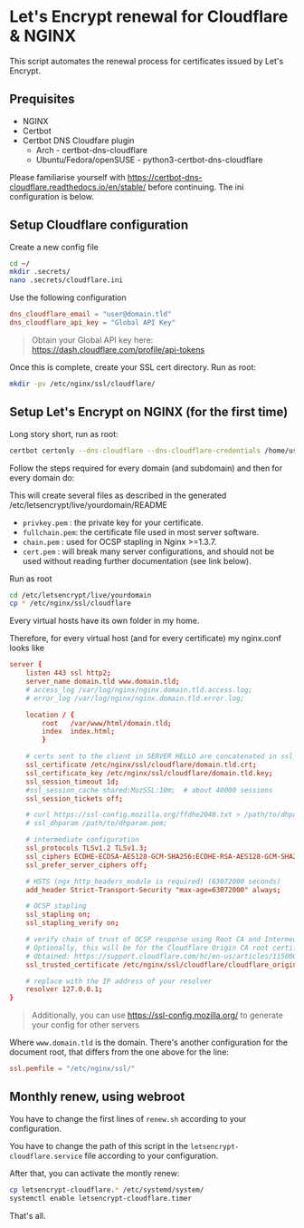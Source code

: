 # Let's Encrypt renewal for Cloudflare & NGINX

This script automates the renewal process for certificates issued by Let's Encrypt.

## Prequisites

* NGINX
* Certbot
* Certbot DNS Cloudfare plugin
  * Arch - certbot-dns-cloudflare
  * Ubuntu/Fedora/openSUSE - python3-certbot-dns-cloudflare
  
Please familiarise yourself with <https://certbot-dns-cloudflare.readthedocs.io/en/stable/> before continuing. The ini configuration is below.

## Setup Cloudflare configuration

Create a new config file

```bash
cd ~/
mkdir .secrets/
nano .secrets/cloudflare.ini
```

Use the following configuration

```conf
dns_cloudflare_email = "user@domain.tld"
dns_cloudflare_api_key = "Global API Key"
```

> Obtain your Global API key here: <https://dash.cloudflare.com/profile/api-tokens>

Once this is complete, create your SSL cert directory. Run as root:

```bash
mkdir -pv /etc/nginx/ssl/cloudflare/
```

## Setup Let's Encrypt on NGINX (for the first time)

Long story short, run as root:

```bash
certbot certonly --dns-cloudflare --dns-cloudflare-credentials /home/user/.secrets/cloudfare.ini
```

Follow the steps required for every domain (and subdomain) and then for every domain do:

This will create several files
as described in the generated /etc/letsencrypt/live/yourdomain/README

* `privkey.pem`  : the private key for your certificate.
* `fullchain.pem`: the certificate file used in most server software.
* `chain.pem`    : used for OCSP stapling in Nginx >=1.3.7.
* `cert.pem`     : will break many server configurations, and should not be used without reading further documentation (see link below).

Run as root

```bash
cd /etc/letsencrypt/live/yourdomain
cp * /etc/nginx/ssl/cloudflare
```

Every virtual hosts have its own folder in my home.

Therefore, for every virtual host (and for every certificate) my nginx.conf looks like

```conf
server {
    listen 443 ssl http2;
    server_name domain.tld www.domain.tld;
    # access_log /var/log/nginx/nginx.domain.tld.access.log;
    # error_log /var/log/nginx/nginx.domain.tld.error.log;

    location / {
        root   /var/www/html/domain.tld;
        index  index.html;
        }

    # certs sent to the client in SERVER HELLO are concatenated in ssl_certificate
    ssl_certificate /etc/nginx/ssl/cloudflare/domain.tld.crt;
    ssl_certificate_key /etc/nginx/ssl/cloudflare/domain.tld.key;
    ssl_session_timeout 1d;
    #ssl_session_cache shared:MozSSL:10m;  # about 40000 sessions
    ssl_session_tickets off;

    # curl https://ssl-config.mozilla.org/ffdhe2048.txt > /path/to/dhparam.pem
    # ssl_dhparam /path/to/dhparam.pem;

    # intermediate configuration
    ssl_protocols TLSv1.2 TLSv1.3;
    ssl_ciphers ECDHE-ECDSA-AES128-GCM-SHA256:ECDHE-RSA-AES128-GCM-SHA256:ECDHE-ECDSA-AES256-GCM-SHA384:ECDHE-RSA-AES256-GCM-SHA384:ECDHE-ECDSA-CHACHA20-POLY1305:ECDHE-RSA-CHACHA20-POLY1305:DHE-RSA-AES128-GCM-SHA256:DHE-RSA-AES256-GCM-SHA384;
    ssl_prefer_server_ciphers off;

    # HSTS (ngx_http_headers_module is required) (63072000 seconds)
    add_header Strict-Transport-Security "max-age=63072000" always;

    # OCSP stapling
    ssl_stapling on;
    ssl_stapling_verify on;

    # verify chain of trust of OCSP response using Root CA and Intermediate certs
    # Optionally, this will be for the Cloudflare Origin CA root certificate
    # Obtained: https://support.cloudflare.com/hc/en-us/articles/115000479507#h_30cc332c-8f6e-42d8-9c59-6c1f06650639 (step 4)
    ssl_trusted_certificate /etc/nginx/ssl/cloudflare/cloudflare_origin_rsa.pem;

    # replace with the IP address of your resolver
    resolver 127.0.0.1;
}

```

> Additionally, you can use <https://ssl-config.mozilla.org/> to generate your config for other servers

Where `www.domain.tld` is the domain.
There's another configuration for the document root, that differs from the one above for the line:

```conf
ssl.pemfile = "/etc/nginx/ssl/"
```

## Monthly renew, using webroot

You have to change the first lines of `renew.sh` according to your configuration.

You have to change the path of this script in the `letsencrypt-cloudflare.service` file according to your configuration.

After that, you can activate the montly renew:

```bash
cp letsencrypt-cloudflare.* /etc/systemd/system/
systemctl enable letsencrypt-cloudflare.timer
```

That's all.
